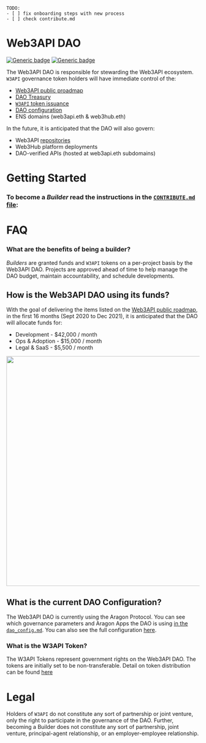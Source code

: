 ```
TODO:
- [ ] fix onboarding steps with new process
- [ ] check contribute.md

```

# Web3API DAO
[![Generic badge](https://img.shields.io/badge/Wallet-Aragon-52EBFF.svg)](https://client.aragon.org/#/w3api) [![Generic badge](https://img.shields.io/badge/Consensus-Snapshot-f6ad32.svg)](https://snapshot.page/#/web3-api)  

The Web3API DAO is responsible for stewarding the Web3API ecosystem. `W3API` governance token holders will have immediate control of the:
- [Web3API public proadmap](https://github.com/Web3-API/roadmap)
- [DAO Treasury](https://client.aragon.org/#/w3api/0x8fe59d8fb5ffd3509e5cb3d386be8bdb2d363662/)
- [`W3API` token issuance](./token.md)
- [DAO configuration](#dao-configuration)
- ENS domains (web3api.eth & web3hub.eth)


In the future, it is anticipated that the DAO will also govern:

- Web3API [repositories](https://github.com/Web3-API)
- Web3Hub platform deployments
- DAO-verified APIs (hosted at web3api.eth subdomains)

# Getting Started

### To become a *Builder* read the instructions in the [`CONTRIBUTE.md` file](./CONTRIBUTE.md):

# FAQ

### What are the benefits of being a builder?

*Builders* are granted funds and `W3API` tokens on a per-project basis by the Web3API DAO. Projects are approved ahead of time to help manage the DAO budget, maintain accountability, and schedule developments.

## How is the Web3API DAO using its funds?

With the goal of delivering the items listed on the [Web3API public roadmap](https://github.com/Web3-API/roadmap), in the first 16 months (Sept 2020 to Dec 2021), it is anticipated that the DAO will allocate funds for:
- Development - $42,000 / month
- Ops & Adoption - $15,000 / month
- Legal & SaaS - $5,500 / month

<img src="./img/fund-usage.png" width="600px"/>

## What is the current DAO Configuration?

The Web3API DAO is currently using the Aragon Protocol. You can see which governance parameters and Aragon Apps the DAO is using [in the `dao_config.md`](./dao_config.md). You can also see the full configuration [here](https://client.aragon.org/#/w3api/permissions/).

### What is the W3API Token?

The W3API Tokens represent government rights on the Web3API DAO. The tokens are initially set to be non-transferable. Detail on token distribution can be found [here](./token.md)

# Legal

Holders of `W3API` do not constitute any sort of partnership or joint venture, only the right to participate in the governance of the DAO. Further, becoming a Builder does not constitute any sort of partnership, joint venture, principal-agent relationship, or an employer-employee relationship. 